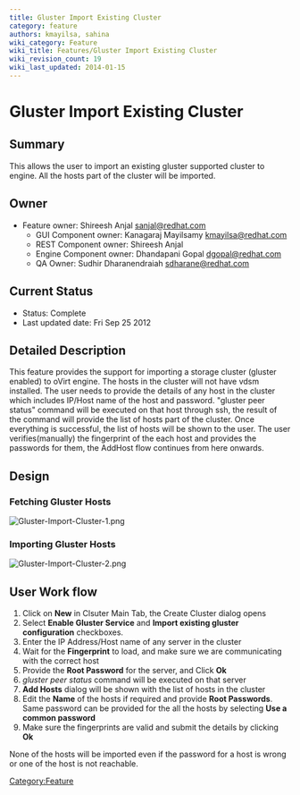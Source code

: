 ```yaml
---
title: Gluster Import Existing Cluster
category: feature
authors: kmayilsa, sahina
wiki_category: Feature
wiki_title: Features/Gluster Import Existing Cluster
wiki_revision_count: 19
wiki_last_updated: 2014-01-15
---
```


# Gluster Import Existing Cluster

## Summary

This allows the user to import an existing gluster supported cluster to engine. All the hosts part of the cluster will be imported.

## Owner

*   Feature owner: Shireesh Anjal <sanjal@redhat.com>
    -   GUI Component owner: Kanagaraj Mayilsamy <kmayilsa@redhat.com>
    -   REST Component owner: Shireesh Anjal
    -   Engine Component owner: Dhandapani Gopal <dgopal@redhat.com>
    -   QA Owner: Sudhir Dharanendraiah <sdharane@redhat.com>

## Current Status

*   Status: Complete
*   Last updated date: Fri Sep 25 2012

## Detailed Description

This feature provides the support for importing a storage cluster (gluster enabled) to oVirt engine. The hosts in the cluster will not have vdsm installed. The user needs to provide the details of any host in the cluster which includes IP/Host name of the host and password. "gluster peer status" command will be executed on that host through ssh, the result of the command will provide the list of hosts part of the cluster. Once everything is successful, the list of hosts will be shown to the user. The user verifies(manually) the fingerprint of the each host and provides the passwords for them, the AddHost flow continues from here onwards.

## Design

### Fetching Gluster Hosts

![](Gluster-Import-Cluster-1.png "Gluster-Import-Cluster-1.png")

### Importing Gluster Hosts

![](Gluster-Import-Cluster-2.png "Gluster-Import-Cluster-2.png")

## User Work flow

1.  Click on **New** in Clsuter Main Tab, the Create Cluster dialog opens
2.  Select **Enable Gluster Service** and **Import existing gluster configuration** checkboxes.
3.  Enter the IP Address/Host name of any server in the cluster
4.  Wait for the **Fingerprint** to load, and make sure we are communicating with the correct host
5.  Provide the **Root Password** for the server, and Click **Ok**
6.  *gluster peer status* command will be executed on that server
7.  **Add Hosts** dialog will be shown with the list of hosts in the cluster
8.  Edit the **Name** of the hosts if required and provide **Root Passwords**. Same password can be provided for the all the hosts by selecting **Use a common password**
9.  Make sure the fingerprints are valid and submit the details by clicking **Ok**

None of the hosts will be imported even if the password for a host is wrong or one of the host is not reachable.

<Category:Feature>
